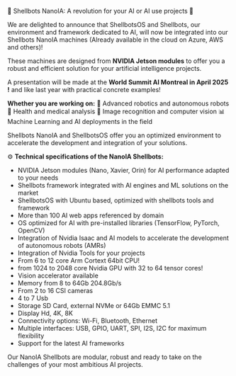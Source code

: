🚀 Shellbots NanoIA: A revolution for your AI or AI use projects 🤖

We are delighted to announce that ShellbotsOS and Shellbots, our environment and framework dedicated to AI, will now be integrated into our Shellbots NanoIA machines (Already available in the cloud on Azure, AWS and others)!

These machines are designed from **NVIDIA Jetson modules** to offer you a robust and efficient solution for your artificial intelligence projects.

A presentation will be made at the **World Summit AI Montreal in April 2025 !** and like last year with practical concrete examples!

**Whether you are working on:**
🤖 Advanced robotics and autonomous robots
🏥 Health and medical analysis
📸 Image recognition and computer vision
📊 Machine Learning and AI deployments in the field

Shellbots NanoIA and ShellbotsOS offer you an optimized environment to accelerate the development and integration of your solutions.

⚙️ **Technical specifications of the NanoIA Shellbots:**
- NVIDIA Jetson modules (Nano, Xavier, Orin) for AI performance adapted to your needs
- Shellbots framework integrated with AI engines and ML solutions on the market
- ShellbotsOS with Ubuntu based, optimized with shellbots tools and framework
- More than 100 AI web apps referenced by domain
- OS optimized for AI with pre-installed libraries (TensorFlow, PyTorch, OpenCV)
- Integration of Nvidia Isaac and AI models to accelerate the development of autonomous robots (AMRs)
- Integration of Nvidia Tools for your projects
- From 6 to 12 core Arm Cortext 64bit CPU!
- from 1024 to 2048 core Nvidia GPU with 32 to 64 tensor cores!
- Vision accelerator available
- Memory from 8 to 64Gb 204.8Gb/s
- From 2 to 16 CSI cameras
- 4 to 7 Usb
- Storage SD Card, external NVMe or 64Gb EMMC 5.1
- Display Hd, 4K, 8K
- Connectivity options: Wi-Fi, Bluetooth, Ethernet
- Multiple interfaces: USB, GPIO, UART, SPI, I2S, I2C for maximum flexibility
- Support for the latest AI frameworks

Our NanoIA Shellbots are modular, robust and ready to take on the challenges of your most ambitious AI projects.
